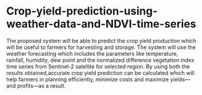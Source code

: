 # Crop-yield-prediction-using-weather-data-and-NDVI-time-series
The proposed system will be able to predict the crop yield production which will be useful to farmers for harvesting and storage. The system will use the weather forecasting which includes the parameters like temperature, rainfall, humidity, dew point and the normalized difference vegetation index time series from Sentinel-2 satellite for selected region. By using both the results obtained,accurate crop yield prediction can be calculated which will help farmers in planning efficiently, minimize costs and maximize yields—and profits—as a result.
